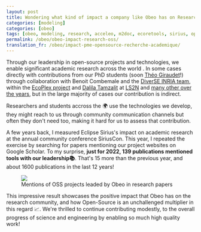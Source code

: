 ```yaml
---
layout: post
title: Wondering what kind of impact a company like Obeo has on Research?
categories: [modeling]
categories: [obeo]
tags: [obeo, modeling, research, acceleo, m2doc, ecoretools, sirius, opensource]
permalink: /obeo/obeo-impact-research-oss/
translation_fr: /obeo/impact-pme-opensource-recherche-academique/
---
```

Through our leadership in open-source projects and technologies, we enable significant academic research across the world . In some cases directly with contributions from our PhD students (soon [Théo Giraudet](https://www.linkedin.com/in/th%C3%A9o-giraudet/)!) through collaboration with Benoit Combemale and the [DiverSE INRIA team](https://www.diverse-team.fr/), within the [EcoPlex project](https://www.ecoplex.fr/) and [Dalila Tamzalit](https://www.linkedin.com/in/dalila-tamzalit-3807375/) at [LS2N](https://www.ls2n.fr/) and [many other over the years](https://cedric.brun.io/talks/), but in the large majority of cases our contribution is indirect.

Researchers and students accross the 🌍 use the technologies we develop, they might reach to us through community communication channels but often they don't need too, making it hard for us to assess that contribution.

A few years back, I measured Eclipse Sirius's impact on academic research at the annual community conference SiriusCon. This year, I repeated the exercise by searching for papers mentioning our project websites on Google Scholar. To my surprise, **just for 2022, 139 publications mentioned tools with our leadership📚**.
That's 15 more than the previous year, and about 1600 publications in the last 12 years!


<figure>
    <a href="{{ site.url }}/images/blog/2023/Obeo_Impact_Research_2022.png"><img src="{{ site.url }}/images/blog/2023/Obeo_Impact_Research_2022.png"></a>
    <figcaption>Mentions of OSS projects leaded by Obeo in research papers</figcaption>
</figure>


This impressive result showcases the positive impact that Obeo has on the research community, and how Open-Source is an unchallenged multiplier in this regard 📈.
We're thrilled to continue contributing modestly, to the overall progress of science and engineering by enabling so much high quality work!

